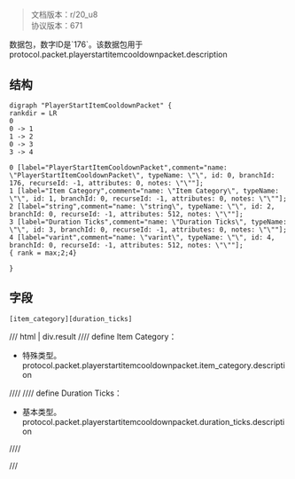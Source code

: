 # <!-- md:samp PlayerStartItemCooldownPacket -->

> 文档版本：r/20_u8<br/>协议版本：671

<!-- md:samp PlayerStartItemCooldownPacket -->数据包，数字ID是`176`。该数据包用于protocol.packet.playerstartitemcooldownpacket.description

## 结构

```viz
digraph "PlayerStartItemCooldownPacket" {
rankdir = LR
0
0 -> 1
1 -> 2
0 -> 3
3 -> 4

0 [label="PlayerStartItemCooldownPacket",comment="name: \"PlayerStartItemCooldownPacket\", typeName: \"\", id: 0, branchId: 176, recurseId: -1, attributes: 0, notes: \"\""];
1 [label="Item Category",comment="name: \"Item Category\", typeName: \"\", id: 1, branchId: 0, recurseId: -1, attributes: 0, notes: \"\""];
2 [label="string",comment="name: \"string\", typeName: \"\", id: 2, branchId: 0, recurseId: -1, attributes: 512, notes: \"\""];
3 [label="Duration Ticks",comment="name: \"Duration Ticks\", typeName: \"\", id: 3, branchId: 0, recurseId: -1, attributes: 0, notes: \"\""];
4 [label="varint",comment="name: \"varint\", typeName: \"\", id: 4, branchId: 0, recurseId: -1, attributes: 512, notes: \"\""];
{ rank = max;2;4}

}

```

## 字段

```title='PlayerStartItemCooldownPacket'
[item_category][duration_ticks]
```

/// html | div.result
//// define
Item Category：[<!-- md:samp string -->](../types/string.md)

- 特殊类型。protocol.packet.playerstartitemcooldownpacket.item_category.description


////
//// define
Duration Ticks：<!-- md:samp varint -->

- 基本类型。protocol.packet.playerstartitemcooldownpacket.duration_ticks.description


////

///

